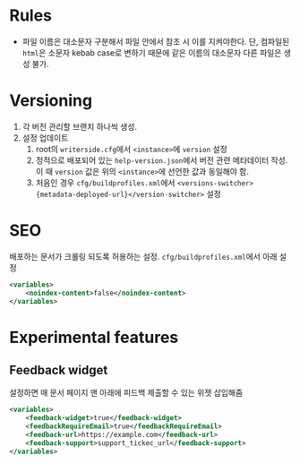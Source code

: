 # Rules
* 파일 이름은 대소문자 구분해서 파일 안에서 참조 시 이를 지켜야한다. 단, 컴파일된 `html`은 소문자 kebab case로 변하기 때문에 같은 이름의 대소문자 다른 파일은 생성 불가.
# Versioning
1. 각 버전 관리할 브랜치 하나씩 생성.
2. 설정 업데이트
   1. root의 `writerside.cfg`에서 `<instance>`에 `version` 설정
   2. 정적으로 배포되어 있는 `help-version.json`에서 버전 관련 메타데이터 작성. 이 때 `version` 값은 위의 `<instance>`에 선언한 값과 동일해야 함.
   3. 처음인 경우 `cfg/buildprofiles.xml`에서 `<versions-switcher>{metadata-deployed-url}</version-switcher>` 설정

# SEO
배포하는 문서가 크롤링 되도록 허용하는 설정. `cfg/buildprofiles.xml`에서 아래 설정
```XML
<variables>
    <noindex-content>false</noindex-content>
</variables>
```

# Experimental features
## Feedback widget
설정하면 매 문서 페이지 맨 아래에 피드백 제출할 수 있는 위젯 삽입해줌
```XML
<variables>
    <feedback-widget>true</feedback-widget>
    <feedbackRequireEmail>true</feedbackRequireEmail>
    <feedback-url>https://example.com</feedback-url>
    <feedback-support>support_tickec_url</feedback-support>
</variables>
```